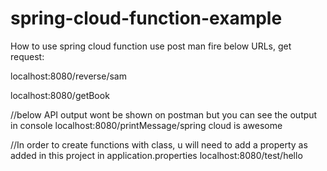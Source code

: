 # spring-cloud-function-example
How to use spring cloud function 
use post man fire below URLs, get request:

localhost:8080/reverse/sam

localhost:8080/getBook


//below API output wont be shown on postman but you can see the output in console
localhost:8080/printMessage/spring cloud is awesome

//In order to create functions with class, u will need to add a property as added in this project in application.properties
localhost:8080/test/hello